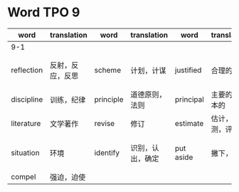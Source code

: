 # Word TPO 9

|word|translation|word|translation|word|translation|word|translation|
|---|---|---|---|---|---|---|---|
|9-1|
|reflection|反射，反应，反思|scheme|计划，计谋|justified|合理的|intellectual|智力的，有才智的，理智的|
|discipline|训练，纪律|principle|道德原则，法则|principal|主要的，资本的|guidance|指导，导航|
|literature|文学著作|revise|修订|estimate|估计，预测，评估|facilitate|促进，使便利|
|situation|环境|identify|识别，认出，确定|put aside|撇下，扔下|compelling|令人信服的，引人入胜的|
|compel|强迫，迫使|